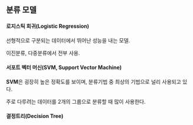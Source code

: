 ## 분류 모델



#### 로지스틱 회귀(Logistic Regression)

선형적으로 구분되는 데이터에서 뛰어난 성능을 내는 모델.

이진분류, 다중분류에서 전부 사용.



#### 서포트 벡터 머신(SVM, Support Vector Machine)

**SVM**은 굉장히 높은 정확도를 보이며, 분류기법 중 최상의 기법으로 널리 사용되고 있다.

주로 다루려는 데이터를 2개의 그룹으로 분류할 때 많이 사용한다.



#### 결정트리(Decision Tree)





